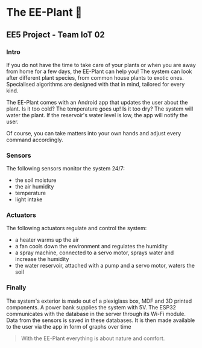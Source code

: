 # The EE-Plant 🌱
## EE5 Project - Team IoT 02

### Intro
If you do not have the time to take care of your plants or when you are away from home for a few days, the EE-Plant can help you! The system can look after different plant species, from common house plants to exotic ones. Specialised algorithms are designed with that in mind, tailored for every kind. 

The EE-Plant comes with an Android app that updates the user about the plant. Is it too cold? The temperature goes up! Is it too dry? The system will water the plant. If the reservoir's water level is low, the app will notify the user.

Of course, you can take matters into your own hands and adjust every command accordingly.

### Sensors
The following sensors monitor the system 24/7:

- the soil moisture
- the air humidity
- temperature
- light intake

### Actuators
The following actuators regulate and control the system:

- a heater warms up the air
- a fan cools down the environment and regulates the humidity
- a spray machine, connected to a servo motor, sprays water and increase the humidity
- the water reservoir, attached with a pump and a servo motor, waters the soil

### Finally
The system's exterior is made out of a plexiglass box, MDF and 3D printed components. A power bank supplies the system with 5V. The ESP32 communicates with the database in the server through its Wi-Fi module. Data from the sensors is saved in these databases. It is then made available to the user via the app in form of graphs over time

> With the EE-Plant everything is about nature and comfort.
